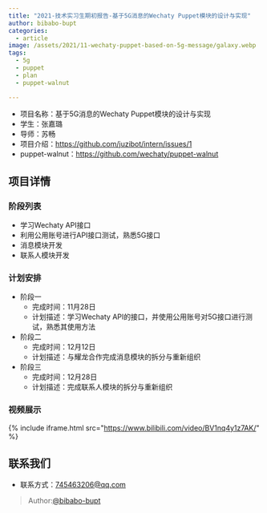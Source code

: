 ```yaml
---
title: "2021-技术实习生期初报告-基于5G消息的Wechaty Puppet模块的设计与实现"
author: bibabo-bupt
categories:
  - article
image: /assets/2021/11-wechaty-puppet-based-on-5g-message/galaxy.webp
tags:
  - 5g
  - puppet
  - plan
  - puppet-walnut

---
```


- 项目名称：基于5G消息的Wechaty Puppet模块的设计与实现
- 学生：张嘉璐
- 导师：苏畅
- 项目介绍：<https://github.com/juzibot/intern/issues/1>
- puppet-walnut：<https://github.com/wechaty/puppet-walnut>
  
## 项目详情

### 阶段列表

- 学习Wechaty API接口
- 利用公用账号进行API接口测试，熟悉5G接口
- 消息模块开发
- 联系人模块开发

### 计划安排

- 阶段一
  - 完成时间：11月28日
  - 计划描述：学习Wechaty API的接口，并使用公用账号对5G接口进行测试，熟悉其使用方法
- 阶段二
  - 完成时间：12月12日
  - 计划描述：与耀龙合作完成消息模块的拆分与重新组织
- 阶段三
  - 完成时间：12月28日
  - 计划描述：完成联系人模块的拆分与重新组织

### 视频展示

{% include iframe.html src="https://www.bilibili.com/video/BV1nq4y1z7AK/" %}

## 联系我们

- 联系方式：745463206@qq.com

> Author:[@bibabo-bupt](https://github.com/Bibabo-BUPT)
